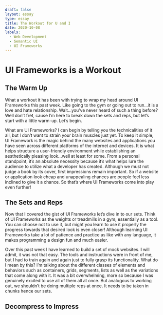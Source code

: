 ```yaml
---
draft: false
layout: essay
type: essay
title: The Workout for U and I
date: 2020-10-08
labels:
  - Web Development
  - Semantic UI
  - UI Frameworks
---
```

# UI Frameworks is a Workout

## The Warm Up
<p>What a workout it has been with trying to wrap my head around UI Frameworks this past week. Like going to the gym or going out to run...it is a love and hate relationship. Wait...you’ve never heard of such a thing before? Well don’t fret, cause I’m here to break down the sets and reps, but let’s start with a little warm-up. Let’s begin.</p>
<p>What are UI Frameworks? I can begin by telling you the technicalities of it all, but I don’t want to strain your brain muscles just yet. To keep it simple, UI Framework is the magic behind the many websites and applications you have seen across different platforms of the internet and devices. It is what helps structure a user-friendly environment while establishing an aesthetically pleasing look...well at least for some. From a personal standpoint, it’s an absolute necessity because it’s what helps lure the audience to utilize what a developer has created. Although we must not judge a book by its cover, first impressions remain important. So if a website or application look cheap and unappealing chances are people feel less inclined to give it a chance. So that’s where UI Frameworks come into play even further!
</p>

## The Sets and Reps
<p>Now that I covered the gist of UI Frameworks let’s dive in to our sets. Think of UI Frameworks as the weights or treadmills in a gym, essentially as a tool. You can choose not to use it, but might you learn to use it properly the progress towards that desired look is even closer! Although learning UI Frameworks take a lot of patience and practice as like with any language, it makes programming a design fun and much easier.</p>
<p>Over this past week I have learned to build a set of mock websites. I will admit, it was not that easy. The tools and instructions were in front of me, but I had to train again and again just to fully grasp its functionality. What do I mean by this? I’m talking about the different classes of elements and behaviors such as containers, grids, segments, lists as well as the variations that come along with it. It was a bit overwhelming, more so because I was genuinely excited to use all of them all at once. But analogous to working out, we shouldn’t be doing multiple reps at once. It needs to be taken in chunks hence our sets.</p>


## Decompress to Impress
